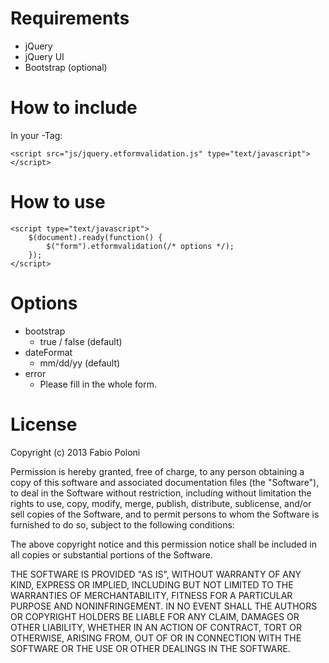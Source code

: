 Requirements
============
 
 *  jQuery
 *  jQuery UI
 *  Bootstrap (optional)

How to include
==============

In your <head>-Tag:

  <link href="css/bootstrap.min.css" rel="stylesheet"> <!-- OPTIONAL -->
	<script src="js/jquery-1.9.1.min.js" type="text/javascript"></script>
	<script src="js/jquery-ui-1.10.1.custom.min.js" type="text/javascript"></script>
		
	<script src="js/jquery.etformvalidation.js" type="text/javascript"></script>

How to use
==========

	<script type="text/javascript">
		$(document).ready(function() {
			$("form").etformvalidation(/* options */);
		});
	</script>

Options
=======

 *  bootstrap
    * true / false (default)
 *  dateFormat
    * mm/dd/yy (default)
 *  error
    * Please fill in the whole form.

License
=======

Copyright (c) 2013 Fabio Poloni

Permission is hereby granted, free of charge, to any person obtaining a copy of this software and associated documentation files (the "Software"), to deal in the Software without restriction, including without limitation the rights to use, copy, modify, merge, publish, distribute, sublicense, and/or sell copies of the Software, and to permit persons to whom the Software is furnished to do so, subject to the following conditions:

The above copyright notice and this permission notice shall be included in all copies or substantial portions of the Software.

THE SOFTWARE IS PROVIDED "AS IS", WITHOUT WARRANTY OF ANY KIND, EXPRESS OR IMPLIED, INCLUDING BUT NOT LIMITED TO THE WARRANTIES OF MERCHANTABILITY, FITNESS FOR A PARTICULAR PURPOSE AND NONINFRINGEMENT. IN NO EVENT SHALL THE AUTHORS OR COPYRIGHT HOLDERS BE LIABLE FOR ANY CLAIM, DAMAGES OR OTHER LIABILITY, WHETHER IN AN ACTION OF CONTRACT, TORT OR OTHERWISE, ARISING FROM, OUT OF OR IN CONNECTION WITH THE SOFTWARE OR THE USE OR OTHER DEALINGS IN THE SOFTWARE.
